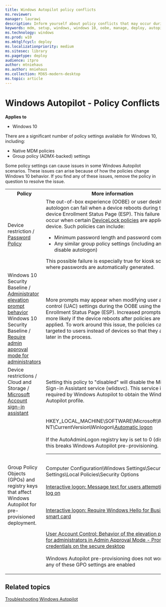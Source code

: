 ```yaml
---
title: Windows Autopilot policy conflicts
ms.reviewer: 
manager: laurawi
description: Inform yourself about policy conflicts that may occur during Windows Autopilot deployment.
keywords: mdm, setup, windows, windows 10, oobe, manage, deploy, autopilot, ztd, zero-touch, partner, msfb, intune
ms.technology: windows
ms.prod: w10
ms.mktglfcycl: deploy
ms.localizationpriority: medium
ms.sitesec: library
ms.pagetype: deploy
audience: itpro
author: mtniehaus
ms.author: mniehaus
ms.collection: M365-modern-desktop
ms.topic: article
---
```



# Windows Autopilot - Policy Conflicts

**Applies to**

- Windows 10

There are a significant number of policy settings available for Windows 10, including:
- Native MDM policies
- Group policy (ADMX-backed) settings

Some policy settings can cause issues in some Windows Autopilot scenarios. These issues can arise because of how the policies change Windows 10 behavior. If you find any of these issues, remove the policy in question to resolve the issue.

<table>
<th>Policy<th>More information

<tr><td width="50%">Device restriction / <a href="https://docs.microsoft.com/windows/client-management/mdm/devicelock-csp">Password Policy</a></td>
<td>The out-of-box experience (OOBE) or user desktop autologon can fail when a device reboots during the device Enrollment Status Page (ESP). This failure can occur when certain <a href="https://docs.microsoft.com/windows/client-management/mdm/policy-csp-devicelock">DeviceLock policies</a> are applied to a device. Such policies can include:<ul><li>Minimum password length and password complexity</li><li>Any similar group policy settings (including any that disable autologon)</li></ul>
This possible failure is especially true for kiosk scenarios where passwords are automatically generated.</td>

<tr><td width="50%">Windows 10 Security Baseline / <a href="/windows/client-management/mdm/policy-csp-localpoliciessecurityoptions">Administrator elevation prompt behavior</a>
<br>Windows 10 Security Baseline / <a href="https://docs.microsoft.com/windows/client-management/mdm/policy-csp-localpoliciessecurityoptions">Require admin approval mode for administrators</a></td>
<td>More prompts may appear when modifying user account control (UAC) settings during the OOBE using the device Enrollment Status Page (ESP). Increased prompts are more likely if the device reboots after policies are applied. To work around this issue, the policies can be targeted to users instead of devices so that they apply later in the process.</td>

<tr><td width="50%">Device restrictions / Cloud and Storage / <a href="https://docs.microsoft.com/mem/intune/configuration/device-restrictions-windows-10#cloud-and-storage">Microsoft Account sign-in assistant</a></td>
<td>Setting this policy to "disabled" will disable the Microsoft Sign-in Assistant service (wlidsvc). This service is required by Windows Autopilot to obtain the Windows Autopilot profile.</td>

<tr><td width="50%">Group Policy Objects (GPOs) and registry keys that affect Windows Autopilot for pre-provisioned deployment.
<td>HKEY_LOCAL_MACHINE\SOFTWARE\Microsoft\Windows NT\CurrentVersion\Winlogon\<a href="https://support.microsoft.com/help/324737/how-to-turn-on-automatic-logon-in-windows">Automatic logon</a>
<br>&nbsp;
<br>If the AutoAdminLogon registry key is set to 0 (disabled), this breaks Windows Autopilot pre-provisioning.<hr size="2"><br>
Computer Configuration\Windows Settings\Security Settings\Local Policies\Security Options
<br>&nbsp;
<br><a href="https://docs.microsoft.com/windows/security/threat-protection/security-policy-settings/interactive-logon-message-text-for-users-attempting-to-log-on">Interactive logon: Message text for users attempting to log on</a>
<br>&nbsp;

<a href="https://docs.microsoft.com/windows/security/threat-protection/security-policy-settings/interactive-logon-require-smart-card">Interactive logon: Require Windows Hello for Business or smart card</a>
<br>&nbsp;

<a href="https://docs.microsoft.com/windows/security/threat-protection/security-policy-settings/user-account-control-behavior-of-the-elevation-prompt-for-administrators-in-admin-approval-mode">User Account Control: Behavior of the elevation prompt for administrators in Admin Approval Mode - Prompt for credentials on the secure desktop</a>
<br>&nbsp;
<br>Windows Autopilot pre-provisioning does not work when any of these GPO settings are enabled




</td></tr>

</table>

## Related topics

[Troubleshooting Windows Autopilot](troubleshooting.md)
